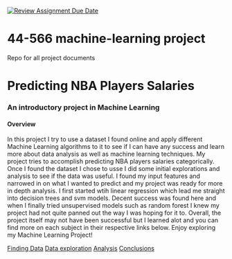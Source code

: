 [![Review Assignment Due Date](https://classroom.github.com/assets/deadline-readme-button-24ddc0f5d75046c5622901739e7c5dd533143b0c8e959d652212380cedb1ea36.svg)](https://classroom.github.com/a/7lKBcjfN)
# 44-566 machine-learning project
Repo for all project documents

# Predicting NBA Players Salaries 
### An introductory project in Machine Learning

#### Overview
In this project I try to use a dataset I found online and apply different Machine Learning algorithms to it to see if I can have any success and learn more about data analysis as well as machine learning techniques. My project tries to accomplish predicting NBA players salaries categorically. Once I found the dataset I chose to usse I did some initial explorations and analysis to see if the data was useful. I found my input features and narrowed in on what I wanted to predict and my project was ready for more in depth analysis. I first started wtih linear regression which lead me straight into decision trees and svm models. Decent success was found here and when I finally tried unsupervised models such as random forest I knew my project had not quite panned out the way I was hoping for it to. Overall, the project itself may not have been successful but I learned alot and you can find more on each subject in their respective links below. Enjoy exploring my Machine Learning Project!

[Finding Data](/RAW_DATA.md)
[Data exploration](/DATA.md)
[Analysis](/ANALYSIS.md)
[Conclusions](/CONCLUSIONS.md)
